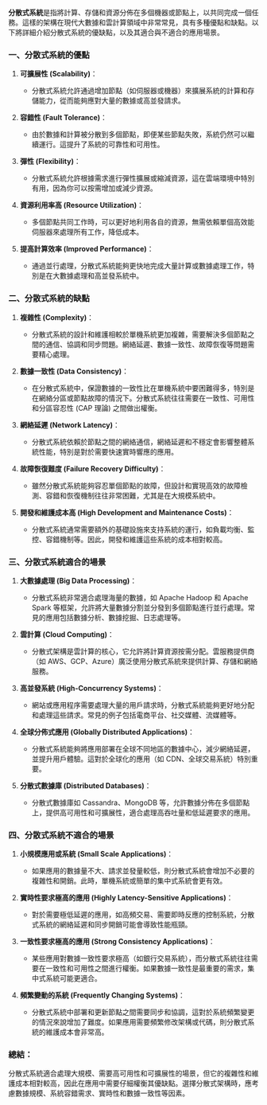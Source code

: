 **分散式系統**是指將計算、存儲和資源分佈在多個機器或節點上，以共同完成一個任務。這樣的架構在現代大數據和雲計算領域中非常常見，具有多種優點和缺點。以下將詳細介紹分散式系統的優缺點，以及其適合與不適合的應用場景。

### 一、**分散式系統的優點**

1. **可擴展性 (Scalability)**：
   - 分散式系統允許通過增加節點（如伺服器或機器）來擴展系統的計算和存儲能力，從而能夠應對大量的數據或高並發請求。
   
2. **容錯性 (Fault Tolerance)**：
   - 由於數據和計算被分散到多個節點，即便某些節點失敗，系統仍然可以繼續運行。這提升了系統的可靠性和可用性。
   
3. **彈性 (Flexibility)**：
   - 分散式系統允許根據需求進行彈性擴展或縮減資源，這在雲端環境中特別有用，因為你可以按需增加或減少資源。
   
4. **資源利用率高 (Resource Utilization)**：
   - 多個節點共同工作時，可以更好地利用各自的資源，無需依賴單個高效能伺服器來處理所有工作，降低成本。

5. **提高計算效率 (Improved Performance)**：
   - 通過並行處理，分散式系統能夠更快地完成大量計算或數據處理工作，特別是在大數據處理和高並發系統中。

### 二、**分散式系統的缺點**

1. **複雜性 (Complexity)**：
   - 分散式系統的設計和維護相較於單機系統更加複雜，需要解決多個節點之間的通信、協調和同步問題。網絡延遲、數據一致性、故障恢復等問題需要精心處理。
   
2. **數據一致性 (Data Consistency)**：
   - 在分散式系統中，保證數據的一致性比在單機系統中要困難得多，特別是在網絡分區或節點故障的情況下。分散式系統往往需要在一致性、可用性和分區容忍性 (CAP 理論) 之間做出權衡。

3. **網絡延遲 (Network Latency)**：
   - 分散式系統依賴於節點之間的網絡通信，網絡延遲和不穩定會影響整體系統性能，特別是對於需要快速實時響應的應用。

4. **故障恢復難度 (Failure Recovery Difficulty)**：
   - 雖然分散式系統能夠容忍單個節點的故障，但設計和實現高效的故障檢測、容錯和恢復機制往往非常困難，尤其是在大規模系統中。

5. **開發和維護成本高 (High Development and Maintenance Costs)**：
   - 分散式系統通常需要額外的基礎設施來支持系統的運行，如負載均衡、監控、容錯機制等。因此，開發和維護這些系統的成本相對較高。

### 三、**分散式系統適合的場景**

1. **大數據處理 (Big Data Processing)**：
   - 分散式系統非常適合處理海量的數據，如 Apache Hadoop 和 Apache Spark 等框架，允許將大量數據分割並分發到多個節點進行並行處理。常見的應用包括數據分析、數據挖掘、日志處理等。

2. **雲計算 (Cloud Computing)**：
   - 分散式架構是雲計算的核心，它允許將計算資源按需分配。雲服務提供商（如 AWS、GCP、Azure）廣泛使用分散式系統來提供計算、存儲和網絡服務。

3. **高並發系統 (High-Concurrency Systems)**：
   - 網站或應用程序需要處理大量的用戶請求時，分散式系統能夠更好地分配和處理這些請求。常見的例子包括電商平台、社交媒體、流媒體等。

4. **全球分佈式應用 (Globally Distributed Applications)**：
   - 分散式系統能夠將應用部署在全球不同地區的數據中心，減少網絡延遲，並提升用戶體驗。這對於全球化的應用（如 CDN、全球交易系統）特別重要。

5. **分散式數據庫 (Distributed Databases)**：
   - 分散式數據庫如 Cassandra、MongoDB 等，允許數據分佈在多個節點上，提供高可用性和可擴展性，適合處理高吞吐量和低延遲要求的應用。

### 四、**分散式系統不適合的場景**

1. **小規模應用或系統 (Small Scale Applications)**：
   - 如果應用的數據量不大、請求並發量較低，則分散式系統會增加不必要的複雜性和開銷。此時，單機系統或簡單的集中式系統會更有效。

2. **實時性要求極高的應用 (Highly Latency-Sensitive Applications)**：
   - 對於需要極低延遲的應用，如高頻交易、需要即時反應的控制系統，分散式系統的網絡延遲和同步開銷可能會導致性能瓶頸。

3. **一致性要求極高的應用 (Strong Consistency Applications)**：
   - 某些應用對數據一致性要求極高（如銀行交易系統），而分散式系統往往需要在一致性和可用性之間進行權衡。如果數據一致性是最重要的需求，集中式系統可能更適合。

4. **頻繁變動的系統 (Frequently Changing Systems)**：
   - 分散式系統中部署和更新節點之間需要同步和協調，這對於系統頻繁變更的情況來說增加了難度。如果應用需要頻繁修改架構或代碼，則分散式系統的維護成本會非常高。

### 總結：
分散式系統適合處理大規模、需要高可用性和可擴展性的場景，但它的複雜性和維護成本相對較高，因此在應用中需要仔細權衡其優缺點。選擇分散式架構時，應考慮數據規模、系統容錯需求、實時性和數據一致性等因素。